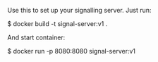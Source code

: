 Use this to set up your signalling server.
Just run:

$ docker build -t signal-server:v1 .

And start container:

$ docker run -p 8080:8080 signal-server:v1